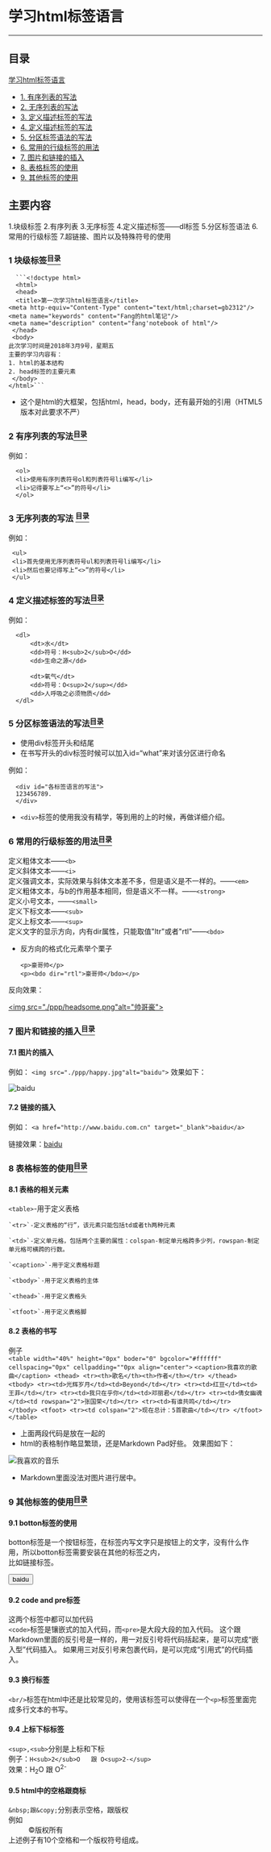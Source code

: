 # 学习html标签语言
<hr/>

<a name="content"><h2>目录</h2></a>
                 
[学习html标签语言](#title)
  - [1. 有序列表的写法](#head)
  - [2. 无序列表的写法](#emphasize)
  - [3. 定义描述标签的写法](#list)
  - [4. 定义描述标签的写法](#block-quote)
  - [5. 分区标签语法的写法](#link-image)
  - [6. 常用的行级标签的用法](#table)
  - [7. 图片和链接的插入](#code)
  - [8. 表格标签的使用](#splitter)
  - [9. 其他标签的使用](#construct-content)

## 主要内容
1.块级标签
2.有序列表
3.无序标签
4.定义描述标签——dl标签
5.分区标签语法
6.常用的行级标签
7.超链接、图片以及特殊符号的使用

### 1 块级标签[<sup>目录</sup>](#content)<br/>
      ```<!doctype html>
      <html>
      <head>
      <title>第一次学习html标签语言</title>
    <meta http-equiv="Content-Type" content="text/html;charset=gb2312"/>
    <meta name="keywords" content="Fang的html笔记"/>
    <meta name="description" content="fang'notebook of html"/>  
     </head>
     <body>
    此次学习时间是2018年3月9号，星期五
    主要的学习内容有：
    1. html的基本结构
    2. head标签的主要元素
     </body>
    </html>```

+ 这个是html的大框架，包括html，head，body，还有最开始的引用（HTML5版本对此要求不严）</br>

### 2 有序列表的写法[<sup>目录</sup>](#content)</br>
例如：

	  <ol>
      <li>使用有序列表符号ol和列表符号li编写</li>
	  <li>记得要写上“<>”的符号</li>
      </ol>
### 3 无序列表的写法	[<sup>目录</sup>](#content)</br>
例如：
	 
	 <ul>
	 <li>首先使用无序列表符号ul和列表符号li编写</li>
	 <li>然后也要记得写上“<>”的符号</li>
	 </ul>
### 4 定义描述标签的写法[<sup>目录</sup>](#content)</br>
例如：

      <dl>
          <dt>水</dt>
		  <dd>符号：H<sub>2</sub>O</dd>
		  <dd>生命之源</dd>
		  
		  <dt>氧气</dt>
		  <dd>符号：O<sup>2</sup></dd>
		  <dd>人呼吸之必须物质</dd>
      </dl>
### 5 分区标签语法的写法[<sup>目录</sup>](#content)</br>
+ 使用div标签开头和结尾
+ 在书写开头的div标签时候可以加入id=“what”来对该分区进行命名</br>

例如： 

      <div id="各标签语言的写法">
      123456789.
      </div>

+ `<div>`标签的使用我没有精学，等到用的上的时候，再做详细介绍。

### 6 常用的行级标签的用法[<sup>目录</sup>](#content)</br>

定义粗体文本——`<b>`<br/>
定义斜体文本——`<i>`<br/>
定义强调文本，实际效果与斜体文本差不多，但是语义是不一样的。——`<em>`<br/>
定义粗体文本，与b的作用基本相同，但是语义不一样。——`<strong>`<br/>
定义小号文本，——`<small>`<br/>
定义下标文本——`<sub>`<br/>
定义上标文本——`<sup>`<br/>
定义文字的显示方向，内有dir属性，只能取值"ltr"或者"rtl"——`<bdo>`<br/>
+ 反方向的格式化元素举个栗子</li>
	  
	  <p>豪哥帅</p>
	  <p><bdo dir="rtl">豪哥帅</bdo></p>
反向效果：
   
  <a href="http://www.baidu.com.cn" target="_blank"><img src="./ppp/headsome.png"alt="帅哥豪"></a>

### 7 图片和链接的插入[<sup>目录</sup>](#content)

#### 7.1 图片的插入   </br>
例如：
     ```<img src="./ppp/happy.jpg"alt="baidu">```
效果如下：
     
<img src="./ppp/happy.jpg" alt="baidu"/>

#### 7.2 链接的插入 </br>
例如：
   `<a href="http://www.baidu.com.cn" target="_blank">baidu</a>`

链接效果：<a href="http://www.baidu.com.cn" target="_blank">baidu</a>

### 8 表格标签的使用[<sup>目录</sup>](#content)</br>
#### 8.1 表格的相关元素
`<table>`-用于定义表格

    `<tr>`-定义表格的“行”，该元素只能包括td或者th两种元素
    
    `<td>`-定义单元格，包括两个主要的属性：colspan-制定单元格跨多少列，rowspan-制定单元格可横跨的行数。
    
	`<caption>`-用于定义表格标题
	
	`<tbody>`-用于定义表格的主体
	
	`<thead>`-用于定义表格头
	
	`<tfoot>`-用于定义表格脚
	
#### 8.2 表格的书写</br>
例子</br>
     `<table width="40%" height="0px" boder="0" bgcolor="#ffffff" cellspacing="0px" cellpadding=""0px align="center">`
     ```<caption>我喜欢的歌曲</caption>
    <thead>
	    <tr><th>歌名</th><th>作者</th></tr>
     </thead>
	 <tbody>
	    <tr><td>光辉岁月</td><td>Beyond</td></tr>
	    <tr><td>红豆</td><td>王菲</td></tr>
	    <tr><td>我只在乎你</td><td>邓丽君</td></tr>
	    <tr><td>倩女幽魂</td><td rowspan="2">张国荣</td></tr>
	    <tr><td>有谁共鸣</td></tr>
	 </tbody>
     <tfoot>
	    <tr><td colspan="2">现在总计：5首歌曲</td></tr>
	 </tfoot>
     </table>```
+ 上面两段代码是放在一起的</br>
+ html的表格制作略显繁琐，还是Markdown Pad好些。
效果图如下：</br>

<img src="./ppp/table1.PNG" alt="我喜欢的音乐" >

+ Markdown里面没法对图片进行居中。


### 9 其他标签的使用[<sup>目录</sup>](#content)</br>
#### 9.1 botton标签的使用</br>
botton标签是一个按钮标签，在标签内写文字只是按钮上的文字，没有什么作用，所以botton标签需要安装在其他的标签之内，<br/>比如链接标签。
	 
<a href="http://www.baidu.com.cn" target="_blank"> <button>baidu</button> </a>
 
#### 9.2 code and pre标签</br>
   这两个标签中都可以加代码<br/>`<code>`标签是镶嵌式的加入代码，而`<pre>`是大段大段的加入代码。
这个跟Markdown里面的反引号是一样的，用一对反引号将代码括起来，是可以完成“嵌入型”代码插入。
如果用三对反引号来包裹代码，是可以完成“引用式”的代码插入。
#### 9.3 换行标签</br>
`<br/>`标签在html中还是比较常见的，使用该标签可以使得在一个`<p>`标签里面完成多行文本的书写。
#### 9.4 上标下标标签</br>
`<sup>,<sub>`分别是上标和下标</br>
例子：`H<sub>2</sub>O   跟 O<sup>2-</sup>`</br>
效果：H<sub>2</sub>O   跟 O<sup>2-</sup>

#### 9.5 html中的空格跟商标</br>
`&nbsp;跟&copy;`分别表示空格，跟版权</br>
例如</br>&nbsp;&nbsp;&nbsp;&nbsp;&nbsp;&nbsp;&nbsp;&nbsp;&nbsp;&nbsp;&copy;版权所有</br>
上述例子有10个空格和一个版权符号组成。







